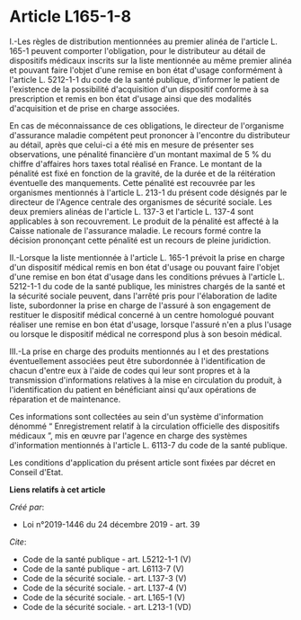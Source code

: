 # Article L165-1-8

I.-Les règles de distribution mentionnées au premier alinéa de l'article L. 165-1 peuvent comporter l'obligation, pour le
distributeur au détail de dispositifs médicaux inscrits sur la liste mentionnée au même premier alinéa et pouvant faire
l'objet d'une remise en bon état d'usage conformément à l'article L. 5212-1-1 du code de la santé publique, d'informer le
patient de l'existence de la possibilité d'acquisition d'un dispositif conforme à sa prescription et remis en bon état
d'usage ainsi que des modalités d'acquisition et de prise en charge associées. 

En cas de méconnaissance de ces obligations, le directeur de l'organisme d'assurance maladie compétent peut prononcer à
l'encontre du distributeur au détail, après que celui-ci a été mis en mesure de présenter ses observations, une pénalité
financière d'un montant maximal de 5 % du chiffre d'affaires hors taxes total réalisé en France. Le montant de la pénalité
est fixé en fonction de la gravité, de la durée et de la réitération éventuelle des manquements. Cette pénalité est recouvrée
par les organismes mentionnés à l'article L. 213-1 du présent code désignés par le directeur de l'Agence centrale des
organismes de sécurité sociale. Les deux premiers alinéas de l'article L. 137-3 et l'article L. 137-4 sont applicables à son
recouvrement. Le produit de la pénalité est affecté à la Caisse nationale de l'assurance maladie. Le recours formé contre la
décision prononçant cette pénalité est un recours de pleine juridiction. 

II.-Lorsque la liste mentionnée à l'article L. 165-1 prévoit la prise en charge d'un dispositif médical remis en bon état
d'usage ou pouvant faire l'objet d'une remise en bon état d'usage dans les conditions prévues à l'article L. 5212-1-1 du code
de la santé publique, les ministres chargés de la santé et la sécurité sociale peuvent, dans l'arrêté pris pour l'élaboration
de ladite liste, subordonner la prise en charge de l'assuré à son engagement de restituer le dispositif médical concerné à un
centre homologué pouvant réaliser une remise en bon état d'usage, lorsque l'assuré n'en a plus l'usage ou lorsque le
dispositif médical ne correspond plus à son besoin médical. 

III.-La prise en charge des produits mentionnés au I et des prestations éventuellement associées peut être subordonnée à
l'identification de chacun d'entre eux à l'aide de codes qui leur sont propres et à la transmission d'informations relatives
à la mise en circulation du produit, à l'identification du patient en bénéficiant ainsi qu'aux opérations de réparation et de
maintenance. 

Ces informations sont collectées au sein d'un système d'information dénommé “ Enregistrement relatif à la circulation
officielle des dispositifs médicaux ”, mis en œuvre par l'agence en charge des systèmes d'information mentionnés à l'article
L. 6113-7 du code de la santé publique. 

Les conditions d'application du présent article sont fixées par décret en Conseil d'Etat.

**Liens relatifs à cet article**

_Créé par_:

  - Loi n°2019-1446 du 24 décembre 2019 - art. 39

_Cite_:

  - Code de la santé publique - art. L5212-1-1 (V)
  - Code de la santé publique - art. L6113-7 (V)
  - Code de la sécurité sociale. - art. L137-3 (V)
  - Code de la sécurité sociale. - art. L137-4 (V)
  - Code de la sécurité sociale. - art. L165-1 (V)
  - Code de la sécurité sociale. - art. L213-1 (VD)
